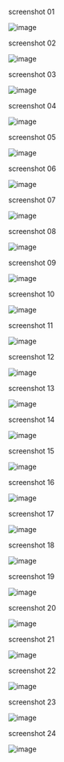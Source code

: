 screenshot 01

![image](https://github.com/user-attachments/assets/f0c69211-26f8-40d4-a912-978ca23def1f)

screenshot 02

![image](https://github.com/user-attachments/assets/7ed115bf-0380-428e-9b13-eff78700ade7)

screenshot 03

![image](https://github.com/user-attachments/assets/17961a89-e1fe-47ec-a59e-ab7f46573821)

screenshot 04

![image](https://github.com/user-attachments/assets/e75b0a8b-31c8-4e3d-9b59-bd86e76dfe1e)

screenshot 05

![image](https://github.com/user-attachments/assets/ec0ec7f1-3546-4005-8929-6d32220c7b90)

screenshot 06

![image](https://github.com/user-attachments/assets/f58395e5-4a3d-4a5a-9d3c-589442688b40)

screenshot 07

![image](https://github.com/user-attachments/assets/0f6767bd-4bc7-4abc-9ec9-bbb6a573dccf)

screenshot 08

![image](https://github.com/user-attachments/assets/364c3782-c5a0-4188-93cf-362d0fa2f3e4)

screenshot 09

![image](https://github.com/user-attachments/assets/74d81b18-9fca-49c7-879a-0993f068a1d8)

screenshot 10

![image](https://github.com/user-attachments/assets/f19b73c9-d316-4e61-a128-bd5730f0e21c)

screenshot 11

![image](https://github.com/user-attachments/assets/23b2d86a-fa9a-4ae9-a072-40255708654e)

screenshot 12

![image](https://github.com/user-attachments/assets/8be19617-a6e9-40e1-94d6-1bbd313af0e1)

screenshot 13

![image](https://github.com/user-attachments/assets/335e0bea-c03b-4391-8c95-88c1b8b5e5c6)

screenshot 14

![image](https://github.com/user-attachments/assets/0837e126-db61-48a9-8e57-98b11f8ae4ae)

screenshot 15

![image](https://github.com/user-attachments/assets/328fa9f6-201b-4ee7-8887-7aa06931ad6d)

screenshot 16

![image](https://github.com/user-attachments/assets/686fcd2c-a98c-41f6-8f19-c8670fa40e81)

screenshot 17

![image](https://github.com/user-attachments/assets/44e3d55d-186f-4a0b-af22-79a6fb2c7795)

screenshot 18

![image](https://github.com/user-attachments/assets/2a6c2c29-3287-4b7d-9002-96aa3e30d8dc)

screenshot 19

![image](https://github.com/user-attachments/assets/90527f04-dc95-4790-8269-e896d79502c9)

screenshot 20

![image](https://github.com/user-attachments/assets/e57f52e7-5359-4f57-a69f-b3cbd3e3f86d)

screenshot 21

![image](https://github.com/user-attachments/assets/ba1f2154-74b7-4ced-86d3-d1dadde62508)

screenshot 22

![image](https://github.com/user-attachments/assets/6a9dd57e-cc64-411f-a888-2e21fc28ff06)

screenshot 23

![image](https://github.com/user-attachments/assets/b3a3b549-e339-46fa-9ba4-989b1a2741fa)

screenshot 24

![image](https://github.com/user-attachments/assets/4bdfaf58-8f40-41e2-8e2e-4a5b196fe27b)
